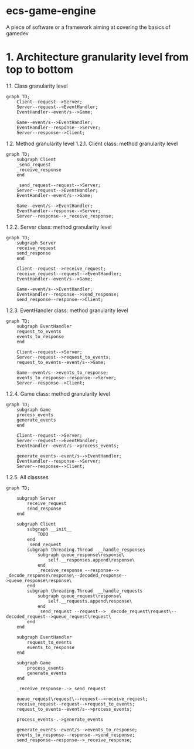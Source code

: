# ecs-game-engine

A piece of software or a framework aiming at covering the basics of gamedev


# 1. Architecture granularity level from top to bottom

1.1. Class granularity level

```mermaid
graph TD;
    Client--request-->Server;
    Server--request-->EventHandler;
    EventHandler--event/s-->Game;

    Game--event/s-->EventHandler;
    EventHandler--response-->Server;
    Server--response-->Client;
```

1.2. Method granularity level
1.2.1. Client class: method granularity level

```mermaid
graph TD;
    subgraph Client
    _send_request
    _receive_response
    end

    _send_request--request-->Server;
    Server--request-->EventHandler;
    EventHandler--event/s-->Game;

    Game--event/s-->EventHandler;
    EventHandler--response-->Server;
    Server--response-->_receive_response;
```

1.2.2. Server class: method granularity level

```mermaid
graph TD;
    subgraph Server
    receive_request
    send_response
    end

    Client--request-->receive_request;
    receive_request--request-->EventHandler;
    EventHandler--event/s-->Game;

    Game--event/s-->EventHandler;
    EventHandler--response-->send_response;
    send_response--response-->Client;
```

1.2.3. EventHandler class: method granularity level

```mermaid
graph TD;
    subgraph EventHandler
    request_to_events
    events_to_response
    end

    Client--request-->Server;
    Server--request-->request_to_events;
    request_to_events--event/s-->Game;

    Game--event/s-->events_to_response;
    events_to_response--response-->Server;
    Server--response-->Client;
```

1.2.4. Game class: method granularity level

```mermaid
graph TD;
    subgraph Game
    process_events
    generate_events
    end

    Client--request-->Server;
    Server--request-->EventHandler;
    EventHandler--event/s-->process_events;

    generate_events--event/s-->EventHandler;
    EventHandler--response-->Server;
    Server--response-->Client;
```

1.2.5. All classses

```mermaid
graph TD;

    subgraph Server
        receive_request
        send_response
    end

    subgraph Client
        subgraph __init__
            TODO
        end
        _send_request
        subgraph threading.Thread  __handle_responses
            subgraph queue_response\response\
                self.__responses.append\response\
            end
            _receive_response --response--> _decode_response\response\--decoded_response-->queue_response\response\
        end
        subgraph threading.Thread  __handle_requests
            subgraph queue_request\response\
                self.__requests.append\response\
            end
            _send_request --request--> _decode_request\request\--decoded_request-->queue_request\request\
        end
    end

    subgraph EventHandler
        request_to_events
        events_to_response
    end

    subgraph Game
        process_events
        generate_events
    end

    _receive_response-.->_send_request

    queue_request\request\--request-->receive_request;
    receive_request--request-->request_to_events;
    request_to_events--event/s-->process_events;

    process_events-.->generate_events

    generate_events--event/s-->events_to_response;
    events_to_response--response-->send_response;
    send_response--response-->_receive_response;

```